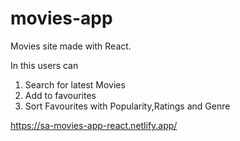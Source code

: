 # movies-app

Movies site made with React.

In this users can

1. Search for latest Movies
2. Add to favourites
3. Sort Favourites with Popularity,Ratings and Genre


https://sa-movies-app-react.netlify.app/
